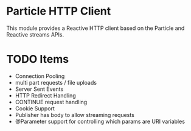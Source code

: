 # Particle HTTP Client

This module provides a Reactive HTTP client based on the Particle and Reactive streams APIs.

# TODO Items

* Connection Pooling
* multi part requests / file uploads
* Server Sent Events
* HTTP Redirect Handling
* CONTINUE request handling
* Cookie Support
* Publisher has body to allow streaming requests
* @Parameter support for controlling which params are URI variables